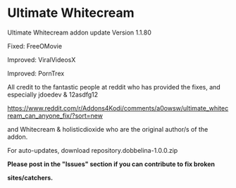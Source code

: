 # Ultimate Whitecream
Ultimate Whitecream addon update	Version 1.1.80

Fixed: FreeOMovie

Improved: ViralVideosX 

Improved: PornTrex


All credit to the fantastic people at reddit who has provided the fixes, and especially jdoedev & 12asdfg12

https://www.reddit.com/r/Addons4Kodi/comments/a0owsw/ultimate_whitecream_can_anyone_fix/?sort=new

and Whitecream & holisticdioxide who are the original author/s of the addon.

For auto-updates, download repository.dobbelina-1.0.0.zip

**Please post in the "Issues" section if you can contribute to fix broken**

**sites/catchers.**

